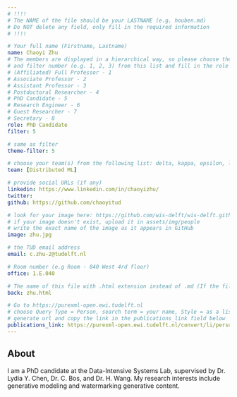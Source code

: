 ```yaml
---
# !!!!
# The NAME of the file should be your LASTNAME (e.g. houben.md)
# Do NOT delete any field, only fill in the required information
# !!!! 

# Your full name (Firstname, Lastname)
name: Chaoyi Zhu
# The members are displayed in a hierarchical way, so please choose the role (e.g. Full Professor, Assistant Professor etc) 
# and filter number (e.g. 1, 2, 3) from this list and fill in the role and filter from below:
# (Affiliated) Full Professor - 1
# Associate Professor - 2
# Assistant Professor - 3
# Postdoctoral Researcher - 4
# PhD Candidate - 5
# Research Engineer - 6 
# Guest Researcher - 7
# Secretary - 8
role: PhD Candidate
filter: 5

# same as filter
theme-filter: 5

# choose your team(s) from the following list: delta, kappa, epsilon, lambda, cel
team: [Distributed ML]

# provide social URLs (if any)
linkedin: https://www.linkedin.com/in/chaoyizhu/
twitter: 
github: https://github.com/chaoyitud

# look for your image here: https://github.com/wis-delft/wis-delft.github.io/tree/master/assets/img/people 
# if your image doesn't exist, upload it in assets/img/people 
# write the exact name of the image as it appears in GitHub  
image: zhu.jpg

# the TUD email address
email: c.zhu-2@tudelft.nl

# Room number (e.g Room - 840 West 4rd floor)
office: 1.E.040

# The name of this file with .html extension instead of .md (If the filename is ionescu.md, the "back" field will be ionescu.html)
back: zhu.html

# Go to https://purexml-open.ewi.tudelft.nl 
# choose Query Type = Person, search term = your name, Style = as a list
# generate url and copy the link in the publications_link field below
publications_link: https://purexml-open.ewi.tudelft.nl/convert/li/persons/7cdaed23-5ce6-401c-9f97-2040cc2e446a
---
```


## About

I am a PhD candidate at the Data-Intensive Systems Lab, supervised by Dr. Lydia Y. Chen, Dr. C. Bos, and Dr. H. Wang. My research interests include generative modeling and watermarking generative content.

